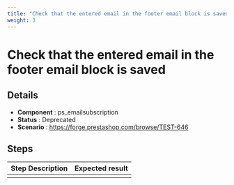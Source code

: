 ```yaml
---
title: "Check that the entered email in the footer email block is saved"
weight: 3
---
```


# Check that the entered email in the footer email block is saved
## Details
* **Component** : ps_emailsubscription
* **Status** : Deprecated
* **Scenario** : https://forge.prestashop.com/browse/TEST-646

## Steps
| Step Description | Expected result |
| ----- | ----- |
|  |  |